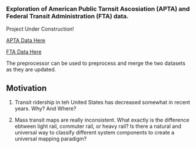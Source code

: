 ### Exploration of American Public Tarnsit Ascosiation (APTA) and Federal Transit Administration (FTA) data.

Project Under Construction!

[APTA Data Here](https://www.apta.com/resources/statistics/Pages/ridershipreport.aspx)

[FTA Data Here](https://www.transit.dot.gov/ntd/data-product/monthly-module-raw-data-release)

The preprocessor can be used to preprocess and merge the two datasets as they are updated.

## Motivation

1) Transit ridership in teh United States has decreased somewhat in recent years. Why? And Where?

2) Mass transit maps are really inconsistent. What exactly is the difference ebtween light rail, commuter rail, or heavy rail? 
Is there a natural and universal way to classify different system components to create a universal mapping paradigm?
